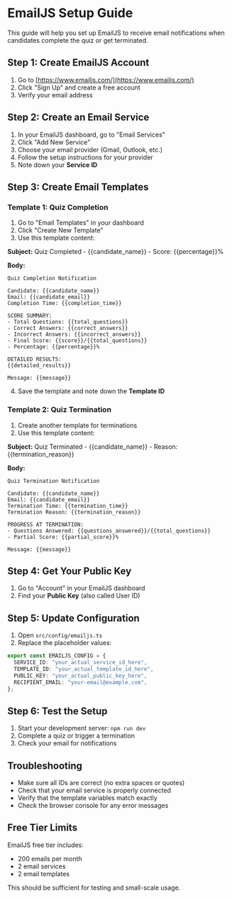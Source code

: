 # EmailJS Setup Guide

This guide will help you set up EmailJS to receive email notifications when candidates complete the quiz or get terminated.

## Step 1: Create EmailJS Account

1. Go to [https://www.emailjs.com/](https://www.emailjs.com/)
2. Click "Sign Up" and create a free account
3. Verify your email address

## Step 2: Create an Email Service

1. In your EmailJS dashboard, go to "Email Services"
2. Click "Add New Service"
3. Choose your email provider (Gmail, Outlook, etc.)
4. Follow the setup instructions for your provider
5. Note down your **Service ID**

## Step 3: Create Email Templates

### Template 1: Quiz Completion

1. Go to "Email Templates" in your dashboard
2. Click "Create New Template"
3. Use this template content:

**Subject:** Quiz Completed - {{candidate_name}} - Score: {{percentage}}%

**Body:**

```
Quiz Completion Notification

Candidate: {{candidate_name}}
Email: {{candidate_email}}
Completion Time: {{completion_time}}

SCORE SUMMARY:
- Total Questions: {{total_questions}}
- Correct Answers: {{correct_answers}}
- Incorrect Answers: {{incorrect_answers}}
- Final Score: {{score}}/{{total_questions}}
- Percentage: {{percentage}}%

DETAILED RESULTS:
{{detailed_results}}

Message: {{message}}
```

4. Save the template and note down the **Template ID**

### Template 2: Quiz Termination

1. Create another template for terminations
2. Use this template content:

**Subject:** Quiz Terminated - {{candidate_name}} - Reason: {{termination_reason}}

**Body:**

```
Quiz Termination Notification

Candidate: {{candidate_name}}
Email: {{candidate_email}}
Termination Time: {{termination_time}}
Termination Reason: {{termination_reason}}

PROGRESS AT TERMINATION:
- Questions Answered: {{questions_answered}}/{{total_questions}}
- Partial Score: {{partial_score}}%

Message: {{message}}
```

## Step 4: Get Your Public Key

1. Go to "Account" in your EmailJS dashboard
2. Find your **Public Key** (also called User ID)

## Step 5: Update Configuration

1. Open `src/config/emailjs.ts`
2. Replace the placeholder values:

```typescript
export const EMAILJS_CONFIG = {
  SERVICE_ID: "your_actual_service_id_here",
  TEMPLATE_ID: "your_actual_template_id_here",
  PUBLIC_KEY: "your_actual_public_key_here",
  RECIPIENT_EMAIL: "your-email@example.com",
};
```

## Step 6: Test the Setup

1. Start your development server: `npm run dev`
2. Complete a quiz or trigger a termination
3. Check your email for notifications

## Troubleshooting

- Make sure all IDs are correct (no extra spaces or quotes)
- Check that your email service is properly connected
- Verify that the template variables match exactly
- Check the browser console for any error messages

## Free Tier Limits

EmailJS free tier includes:

- 200 emails per month
- 2 email services
- 2 email templates

This should be sufficient for testing and small-scale usage.
